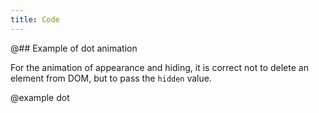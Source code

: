 ```yaml
---
title: Code
---
```


@## Example of dot animation

For the animation of appearance and hiding, it is correct not to delete an element from DOM, but to pass the `hidden` value.

@example dot
